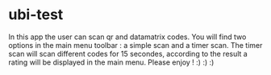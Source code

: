# ubi-test
In this app the user can scan qr and datamatrix codes.
You will find two options in the main menu toolbar : a simple scan and a timer scan.
The timer scan will scan different codes for 15 secondes, according to the result a rating will be displayed in the main menu.
Please enjoy ! :) :) :)
